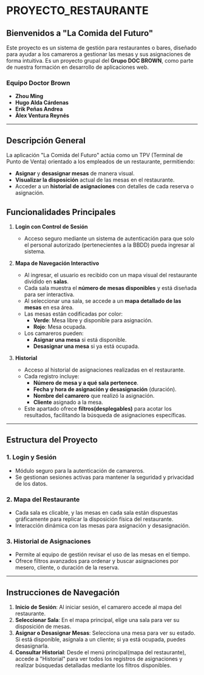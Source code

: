# PROYECTO_RESTAURANTE

## Bienvenidos a "La Comida del Futuro"

Este proyecto es un sistema de gestión para restaurantes o bares, diseñado para ayudar a los camareros a gestionar las mesas y sus asignaciones de forma intuitiva. Es un proyecto grupal del **Grupo DOC BROWN**, como parte de nuestra formación en desarrollo de aplicaciones web.

### Equipo Doctor Brown
- **Zhou Ming**
- **Hugo Alda Cárdenas**
- **Erik Peñas Andrea**
- **Àlex Ventura Reynés**

---

## Descripción General

La aplicación "La Comida del Futuro" actúa como un TPV (Terminal de Punto de Venta) orientado a los empleados de un restaurante, permitiendo:
- **Asignar** y **desasignar mesas** de manera visual.
- **Visualizar la disposición** actual de las mesas en el restaurante.
- Acceder a un **historial de asignaciones** con detalles de cada reserva o asignación.

## Funcionalidades Principales

1. **Login con Control de Sesión**
   - Acceso seguro mediante un sistema de autenticación para que solo el personal autorizado (pertenecientes a la BBDD) pueda ingresar al sistema. 

2. **Mapa de Navegación Interactivo**
   - Al ingresar, el usuario es recibido con un mapa visual del restaurante dividido en **salas**.
   - Cada sala muestra el **número de mesas disponibles** y está diseñada para ser interactiva.
   - Al seleccionar una sala, se accede a un **mapa detallado de las mesas** en esa área.
   - Las mesas están codificadas por color:
     - **Verde**: Mesa libre y disponible para asignación.
     - **Rojo**: Mesa ocupada.
   - Los camareros pueden:
     - **Asignar una mesa** si está disponible.
     - **Desasignar una mesa** si ya está ocupada.

3. **Historial**
   - Acceso al historial de asignaciones realizadas en el restaurante.
   - Cada registro incluye:
     - **Número de mesa y a qué sala pertenece**.
     - **Fecha y hora de asignación y desasignación** (duración).
     - **Nombre del camarero** que realizó la asignación.
     - **Cliente** asignado a la mesa.
   - Este apartado ofrece **filtros(desplegables)** para acotar los resultados, facilitando la búsqueda de asignaciones específicas.

---

## Estructura del Proyecto

### 1. **Login y Sesión**
   - Módulo seguro para la autenticación de camareros.
   - Se gestionan sesiones activas para mantener la seguridad y privacidad de los datos.

### 2. **Mapa del Restaurante**
   - Cada sala es clicable, y las mesas en cada sala están dispuestas gráficamente para replicar la disposición física del restaurante.
   - Interacción dinámica con las mesas para asignación y desasignación.

### 3. **Historial de Asignaciones**
   - Permite al equipo de gestión revisar el uso de las mesas en el tiempo.
   - Ofrece filtros avanzados para ordenar y buscar asignaciones por mesero, cliente, o duración de la reserva.

---

## Instrucciones de Navegación

1. **Inicio de Sesión**: Al iniciar sesión, el camarero accede al mapa del restaurante.
2. **Seleccionar Sala**: En el mapa principal, elige una sala para ver su disposición de mesas.
3. **Asignar o Desasignar Mesas**: Selecciona una mesa para ver su estado. Si está disponible, asígnala a un cliente; si ya está ocupada, puedes desasignarla.
4. **Consultar Historial**: Desde el menú principal(mapa del restaurante), accede a "Historial" para ver todos los registros de asignaciones y realizar búsquedas detalladas mediante los filtros disponibles.


